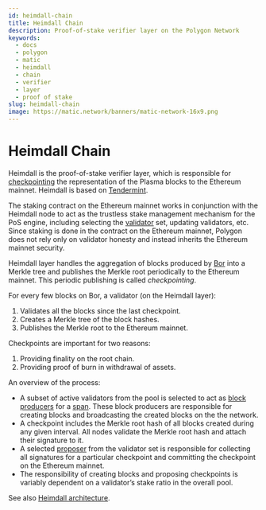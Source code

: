 ```yaml
---
id: heimdall-chain
title: Heimdall Chain
description: Proof-of-stake verifier layer on the Polygon Network
keywords:
  - docs
  - polygon
  - matic
  - heimdall
  - chain
  - verifier
  - layer
  - proof of stake
slug: heimdall-chain
image: https://matic.network/banners/matic-network-16x9.png 
---
```


# Heimdall Chain

Heimdall is the proof-of-stake verifier layer, which is responsible for [checkpointing](/docs/maintain/glossary#checkpoint-transaction) the representation of the Plasma blocks to the Ethereum mainnet. Heimdall is based on [Tendermint](https://tendermint.com/).

The staking contract on the Ethereum mainnet works in conjunction with the Heimdall node to act as the trustless stake management mechanism for the PoS engine, including selecting the [validator](/docs/maintain/glossary#validator) set, updating validators, etc. Since staking is done in the contract on the Ethereum mainnet, Polygon does not rely only on validator honesty and instead inherits the Ethereum mainnet security.

Heimdall layer handles the aggregation of blocks produced by [Bor](/docs/maintain/glossary#bor) into a Merkle tree and publishes the Merkle root periodically to the Ethereum mainnet. This periodic publishing is called *checkpointing*.

For every few blocks on Bor, a validator (on the Heimdall layer):

1. Validates all the blocks since the last checkpoint.
2. Creates a Merkle tree of the block hashes.
3. Publishes the Merkle root to the Ethereum mainnet.

Checkpoints are important for two reasons:

1. Providing finality on the root chain.
2. Providing proof of burn in withdrawal of assets.

An overview of the process:

* A subset of active validators from the pool is selected to act as [block producers](/docs/maintain/glossary#block-producer) for a [span](/docs/maintain/glossary#span). These block producers are responsible for creating blocks and broadcasting the created blocks on the the network.
* A checkpoint includes the Merkle root hash of all blocks created during any given interval. All nodes validate the Merkle root hash and attach their signature to it.
* A selected [proposer](/docs/maintain/glossary#proposer) from the validator set is responsible for collecting all signatures for a particular checkpoint and committing the checkpoint on the Ethereum mainnet.
* The responsibility of creating blocks and proposing checkpoints is variably dependent on a validator’s stake ratio in the overall pool.

See also [Heimdall architecture](/docs/pos/heimdall/overview).

